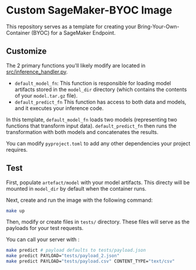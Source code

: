 # Custom SageMaker-BYOC Image

This repository serves as a template for creating your Bring-Your-Own-Container (BYOC) for a SageMaker Endpoint.

## Customize

The 2 primary functions you'll likely modify are located in [src/inference_handler.py](./src/inference_handler.py). 

- `default_model_fn`: This function is responsible for loading model artifacts stored in the `model_dir` directory (which contains the contents of your `model.tar.gz` file).
- `default_predict_fn` This function has access to both data and models, and it executes your inference code.

In this template, `default_model_fn` loads two models (representing two functions that transform input data). 
`default_predict_fn` then runs the transformation with both models and concatenates the results.

You can modify `pyproject.toml` to add any other dependencies your project requires.

## Test

First, populate `artefact/model` with your model artifacts. This directy will be mounted in 
`model_dir` by default when the container runs. 

Next, create and run the image with the following command:

```sh
make up
```

Then, modify or create files in `tests/` directory. These files will serve as the payloads for 
your test requests.

You can call your server with : 

```sh
make predict # payload defaults to tests/payload.json
make predict PAYLOAD="tests/payload_2.json"
make predict PAYLOAD="tests/payload.csv" CONTENT_TYPE="text/csv"
```
